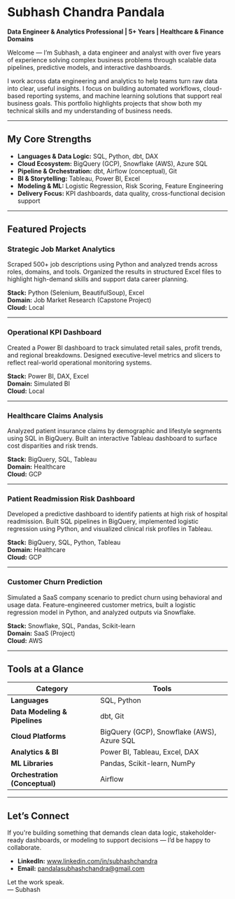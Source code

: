 # Subhash Chandra Pandala  
**Data Engineer & Analytics Professional | 5+ Years | Healthcare & Finance Domains**

Welcome — I’m Subhash, a data engineer and analyst with over five years of experience solving complex business problems through scalable data pipelines, predictive models, and interactive dashboards.

I work across data engineering and analytics to help teams turn raw data into clear, useful insights. I focus on building automated workflows, cloud-based reporting systems, and machine learning solutions that support real business goals. This portfolio highlights projects that show both my technical skills and my understanding of business needs.

---

## My Core Strengths

- **Languages & Data Logic:** SQL, Python, dbt, DAX  
- **Cloud Ecosystem:** BigQuery (GCP), Snowflake (AWS), Azure SQL  
- **Pipeline & Orchestration:** dbt, Airflow (conceptual), Git  
- **BI & Storytelling:** Tableau, Power BI, Excel  
- **Modeling & ML:** Logistic Regression, Risk Scoring, Feature Engineering  
- **Delivery Focus:** KPI dashboards, data quality, cross-functional decision support  

---

## Featured Projects

### Strategic Job Market Analytics  
Scraped 500+ job descriptions using Python and analyzed trends across roles, domains, and tools. Organized the results in structured Excel files to highlight high-demand skills and support data career planning.

**Stack:** Python (Selenium, BeautifulSoup), Excel  
**Domain:** Job Market Research (Capstone Project)  
**Cloud:** Local

---

### Operational KPI Dashboard  
Created a Power BI dashboard to track simulated retail sales, profit trends, and regional breakdowns. Designed executive-level metrics and slicers to reflect real-world operational monitoring systems.

**Stack:** Power BI, DAX, Excel  
**Domain:** Simulated BI  
**Cloud:** Local

---


### Healthcare Claims Analysis  
Analyzed patient insurance claims by demographic and lifestyle segments using SQL in BigQuery. Built an interactive Tableau dashboard to surface cost disparities and risk trends.

**Stack:** BigQuery, SQL, Tableau  
**Domain:** Healthcare  
**Cloud:** GCP

---

### Patient Readmission Risk Dashboard  
Developed a predictive dashboard to identify patients at high risk of hospital readmission. Built SQL pipelines in BigQuery, implemented logistic regression using Python, and visualized clinical risk profiles in Tableau.

**Stack:** BigQuery, SQL, Python, Tableau  
**Domain:** Healthcare  
**Cloud:** GCP

---

### Customer Churn Prediction  
Simulated a SaaS company scenario to predict churn using behavioral and usage data. Feature-engineered customer metrics, built a logistic regression model in Python, and analyzed outputs via Snowflake.

**Stack:** Snowflake, SQL, Pandas, Scikit-learn  
**Domain:** SaaS (Project)  
**Cloud:** AWS

---

## Tools at a Glance

| Category | Tools |
|---------|-------|
| **Languages** | SQL, Python |
| **Data Modeling & Pipelines** | dbt, Git |
| **Cloud Platforms** | BigQuery (GCP), Snowflake (AWS), Azure SQL |
| **Analytics & BI** | Power BI, Tableau, Excel, DAX |
| **ML Libraries** | Pandas, Scikit-learn, NumPy |
| **Orchestration (Conceptual)** | Airflow |

---

## Let’s Connect

If you're building something that demands clean data logic, stakeholder-ready dashboards, or modeling to support decisions — I’d be happy to collaborate.

- **LinkedIn:** www.linkedin.com/in/subhashchandra
- **Email:** pandalasubhashchandra@gmail.com  

Let the work speak.  
— Subhash
